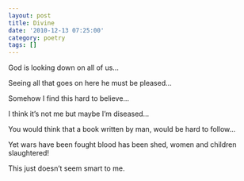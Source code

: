 ```yaml
---
layout: post
title: Divine
date: '2010-12-13 07:25:00'
category: poetry
tags: []
---
```


God is looking down on all
of us…

Seeing all that goes on here
he must be pleased…

Somehow I find this
hard to believe…

I think it’s not me
but maybe I’m diseased…

You would think that a book written
by man,
would be hard to follow…

Yet wars have been fought
blood has been shed,
women and children slaughtered!

This just doesn’t seem
smart to me.
